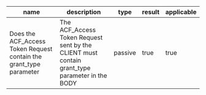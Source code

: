 | name | description | type | result | applicable |
|-----------|-------------|------|--------|------------|
|Does the ACF_Access Token Request contain the grant_type parameter|The ACF_Access Token Request sent by the CLIENT must contain grant_type parameter in the BODY|passive|true|true|
